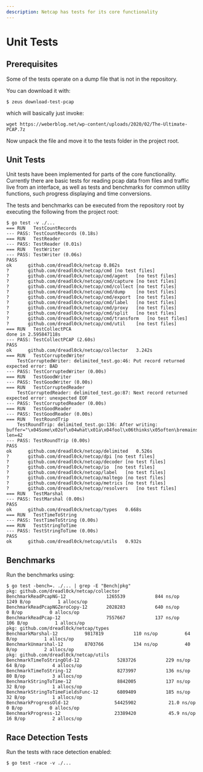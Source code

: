 ```yaml
---
description: Netcap has tests for its core functionality
---
```


# Unit Tests

## Prerequisites

Some of the tests operate on a dump file that is not in the repository.

You can download it with:

```text
$ zeus download-test-pcap
```

which will basically just invoke:

```text
wget https://weberblog.net/wp-content/uploads/2020/02/The-Ultimate-PCAP.7z
```

Now unpack the file and move it to the tests folder in the project root.

## Unit Tests

Unit tests have been implemented for parts of the core functionality. Currently there are basic tests for reading pcap data from files and traffic live from an interface, as well as tests and benchmarks for common utility functions, such progress displaying and time conversions. 

The tests and benchmarks can be executed from the repository root by executing the following from the project root:

```text
$ go test -v ./...
=== RUN   TestCountRecords
--- PASS: TestCountRecords (0.18s)
=== RUN   TestReader
--- PASS: TestReader (0.01s)
=== RUN   TestWriter
--- PASS: TestWriter (0.06s)
PASS
ok  	github.com/dreadl0ck/netcap	0.862s
?   	github.com/dreadl0ck/netcap/cmd	[no test files]
?   	github.com/dreadl0ck/netcap/cmd/agent	[no test files]
?   	github.com/dreadl0ck/netcap/cmd/capture	[no test files]
?   	github.com/dreadl0ck/netcap/cmd/collect	[no test files]
?   	github.com/dreadl0ck/netcap/cmd/dump	[no test files]
?   	github.com/dreadl0ck/netcap/cmd/export	[no test files]
?   	github.com/dreadl0ck/netcap/cmd/label	[no test files]
?   	github.com/dreadl0ck/netcap/cmd/proxy	[no test files]
?   	github.com/dreadl0ck/netcap/cmd/split	[no test files]
?   	github.com/dreadl0ck/netcap/cmd/transform	[no test files]
?   	github.com/dreadl0ck/netcap/cmd/util	[no test files]
=== RUN   TestCollectPCA
done in 2.595847118s
--- PASS: TestCollectPCAP (2.60s)
PASS
ok  	github.com/dreadl0ck/netcap/collector	3.242s
=== RUN   TestCorruptedWriter
    TestCorruptedWriter: delimited_test.go:46: Put record returned expected error: BAD
--- PASS: TestCorruptedWriter (0.00s)
=== RUN   TestGoodWriter
--- PASS: TestGoodWriter (0.00s)
=== RUN   TestCorruptedReader
    TestCorruptedReader: delimited_test.go:87: Next record returned expected error: unexpected EOF
--- PASS: TestCorruptedReader (0.00s)
=== RUN   TestGoodReader
--- PASS: TestGoodReader (0.00s)
=== RUN   TestRoundTrip
    TestRoundTrip: delimited_test.go:136: After writing: buffer="\x04Some\x02of\x04what\x01a\x04fool\x06thinks\x05often\bremains." len=42
--- PASS: TestRoundTrip (0.00s)
PASS
ok  	github.com/dreadl0ck/netcap/delimited	0.526s
?   	github.com/dreadl0ck/netcap/dpi	[no test files]
?   	github.com/dreadl0ck/netcap/decoder	[no test files]
?   	github.com/dreadl0ck/netcap/io	[no test files]
?   	github.com/dreadl0ck/netcap/label	[no test files]
?   	github.com/dreadl0ck/netcap/maltego	[no test files]
?   	github.com/dreadl0ck/netcap/metrics	[no test files]
?   	github.com/dreadl0ck/netcap/resolvers	[no test files]
=== RUN   TestMarshal
--- PASS: TestMarshal (0.00s)
PASS
ok  	github.com/dreadl0ck/netcap/types	0.668s
=== RUN   TestTimeToString
--- PASS: TestTimeToString (0.00s)
=== RUN   TestStringToTime
--- PASS: TestStringToTime (0.00s)
PASS
ok  	github.com/dreadl0ck/netcap/utils	0.932s
```

## Benchmarks

Run the benchmarks using:

```text
$ go test -bench=. ./... | grep -E "Bench|pkg"
pkg: github.com/dreadl0ck/netcap/collector
BenchmarkReadPcapNG-12            	 1265539	       844 ns/op	    1249 B/op	       1 allocs/op
BenchmarkReadPcapNGZeroCopy-12    	 2028283	       640 ns/op	       0 B/op	       0 allocs/op
BenchmarkReadPcap-12              	 7557667	       137 ns/op	     106 B/op	       1 allocs/op
pkg: github.com/dreadl0ck/netcap/types
BenchmarkMarshal-12      	 9817819	       110 ns/op	      64 B/op	       1 allocs/op
BenchmarkUnmarshal-12    	 8703766	       134 ns/op	      40 B/op	       2 allocs/op
pkg: github.com/dreadl0ck/netcap/utils
BenchmarkTimeToStringOld-12           	 5283726	       229 ns/op	      64 B/op	       4 allocs/op
BenchmarkTimeToString-12              	 8273997	       136 ns/op	      80 B/op	       3 allocs/op
BenchmarkStringToTime-12              	 8842005	       137 ns/op	      32 B/op	       1 allocs/op
BenchmarkStringToTimeFieldsFunc-12    	 6809409	       185 ns/op	      32 B/op	       1 allocs/op
BenchmarkProgressOld-12               	54425902	        21.0 ns/op	       0 B/op	       0 allocs/op
BenchmarkProgress-12                  	23389420	        45.9 ns/op	      16 B/op	       2 allocs/op
```

## Race Detection Tests

Run the tests with race detection enabled:

```text
$ go test -race -v ./...
```

